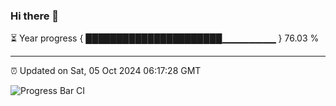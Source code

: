 ### Hi there 👋

⏳ Year progress { ██████████████████████▁▁▁▁▁▁▁▁ } 76.03 %

---

⏰ Updated on Sat, 05 Oct 2024 06:17:28 GMT

![Progress Bar CI](https://github.com/liununu/liununu/workflows/Progress%20Bar%20CI/badge.svg)
